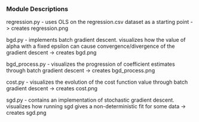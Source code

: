 ### Module Descriptions
regression.py - uses OLS on the regression.csv dataset as a starting point
    -> creates regression.png

bgd.py - implements batch gradient descent. visualizes how the value of alpha
    with a fixed epsilon can cause convergence/divergence of the gradient
    descent
    -> creates bgd.png

bgd_process.py - visualizes the progression of coefficient estimates through
    batch gradient descent
    -> creates bgd_process.png
    
cost.py - visualizes the evolution of the cost function value through batch
    gradient descent
    -> creates cost.png
    
sgd.py - contains an implementation of stochastic gradient descent. visualizes
    how running sgd gives a non-deterministic fit for some data
    -> creates sgd.png